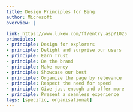 ```yaml
---
title: Design Principles for Bing
author: Microsoft
overview: |

link: https://www.lukew.com/ff/entry.asp?1025
principles:
- principle: Design for explorers
- principle: Delight and surprise our users
- principle: Earn Trust
- principle: Be the brand
- principle: Make money
- principle: Showcase our best
- principle: Organize the page by relevance
- principle: Respect the need for speed
- principle: Give just enough and offer more
- principle: Present a seamless experience
tags: [specific, organisational]
---
```

